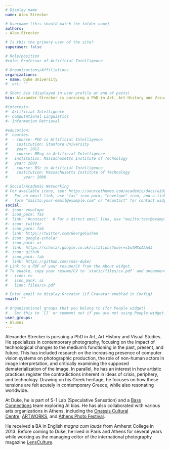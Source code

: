 ```yaml
---
# Display name
name: Alex Strecker

# Username (this should match the folder name)
authors:
- Alex-Strecker

# Is this the primary user of the site?
superuser: false

# Role/position
#role: Professor of Artificial Intelligence

# Organizations/Affiliations
organizations:
- name: Duke University
#  url: ""

# Short bio (displayed in user profile at end of posts)
bio: Alexander Strecker is pursuing a PhD in Art, Art History and Visual Studies. He specializes in contemporary photography, focusing on the impact of technological changes to the medium’s functioning in the past, present, and future.

#interests:
#- Artificial Intelligence
#- Computational Linguistics
#- Information Retrieval

#education:
#  courses:
#  - course: PhD in Artificial Intelligence
#    institution: Stanford University
#    year: 2012
#  - course: MEng in Artificial Intelligence
#   institution: Massachusetts Institute of Technology
#   year: 2009
#  - course: BSc in Artificial Intelligence
#    institution: Massachusetts Institute of Technology
#       year: 2008

# Social/Academic Networking
# For available icons, see: https://sourcethemes.com/academic/docs/widgets/#icons
#   For an email link, use "fas" icon pack, "envelope" icon, and a link in the
#   form "mailto:your-email@example.com" or "#contact" for contact widget.
social:
#- icon: envelope
#  icon_pack: fas
#  link: '#contact'  # For a direct email link, use "mailto:test@example.org".
#- icon: twitter
#  icon_pack: fab
#  link: https://twitter.com/GeorgeCushen
#- icon: google-scholar
#  icon_pack: ai
#  link: https://scholar.google.co.uk/citations?user=sIwtMXoAAAAJ
#- icon: github
#  icon_pack: fab
#  link: https://github.com/cmac-duke/
# Link to a PDF of your resume/CV from the About widget.
# To enable, copy your resume/CV to `static/files/cv.pdf` and uncomment the lines below.  
# - icon: cv
#   icon_pack: ai
#   link: files/cv.pdf

# Enter email to display Gravatar (if Gravatar enabled in Config)
email: ""
  
# Organizational groups that you belong to (for People widget)
#   Set this to `[]` or comment out if you are not using People widget.  
user_groups:
- Alumni
---
```

Alexander Strecker is pursuing a PhD in Art, Art History and Visual Studies. He specializes in contemporary photography, focusing on the impact of technological changes to the medium’s functioning in the past, present, and future. This has included research on the increasing presence of computer vision systems on photographic production, the role of non-human actors in image interpretation, and critically examining the supposed dematerialization of the image. In parallel, he has an interest in how artistic practices register the contradictions inherent in ideas of crisis, periphery, and technology. Drawing on his Greek heritage, he focuses on how these tensions are felt acutely in contemporary Greece, while also resonating worldwide.

At Duke, he is part of S-1 Lab (Speculative Sensation) and a [Bass Connections](https://bassconnections.duke.edu/project-teams/artificial-intelligence-bias-age-technical-elite-2019-2020) team exploring AI bias. He has also collaborated with various arts organizations in Athens, including the [Onassis Cultural Centre](https://www.onassis.org/), [ARTWORKS](https://www.art-works.gr/), and [Athens Photo Festival](https://www.photofestival.gr/).

He received a BA in English *magna cum laude* from Amherst College in 2013. Before coming to Duke, he lived in Paris and Athens for several years while working as the managing editor of the international photography magazine [LensCulture](https://www.lensculture.com/).
